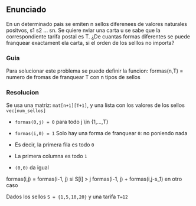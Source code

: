 ## Enunciado

En un determinado pais se emiten n sellos diferenees de valores naturales positvos, s1 s2 ... sn. Se quiere nviar
una carta u se sabe que la correspondiente tarifa postal es T. ¿De cuantas formas diferentes se puede franquear
exactament ela carta, si el orden de los selllos no importa?

### Guia

Para solucionar este problema se puede definir
la funcion: formas(n,T) = numero de fromas de franquear T con n tipos de sellos

### Resolucion

Se usa una matriz: `mat[n+1][T+1]`, y una lista con los valores de los sellos `vec[num_sellos]`

* `formas(0,j) = 0`  para todo j \in {1,...,T}

* `formas(i,0) = 1` Solo hay una forma de franquear `0`: no poniendo nada

* Es decir, la primera fila es todo `0` 

* La primera columna es todo `1`

* `(0,0)` da igual

formas(i,j) = formas(i-1, j) si S[i] > j
formas(i-1, j) + formas(i,j-s_1) en otro caso

Dados los sellos `S = {1,5,10,20}` y una tarifa `T=12`